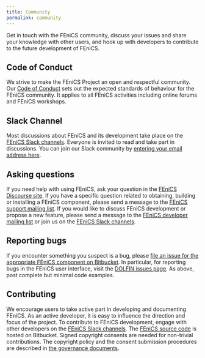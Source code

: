 ```yaml
---
title: Community
permalink: community
---
```


Get in touch with the FEniCS community, discuss your issues and share your knowledge with 
other users, and hook up with developers to contribute to the future development of FEniCS.

## Code of Conduct
We strive to make the FEniCS Project an open and respectful community. Our
[Code of Conduct](code-of-conduct.md)
sets out the expected standards of behaviour for the FEniCS community. It applies to all 
FEniCS activities including online forums and FEniCS workshops.

## Slack Channel
Most discussions about FEniCS and its development take place on the
[FEniCS Slack channels](https://fenicsproject.slack.com/). 
Everyone is invited to read and take part in discussions. You can join our Slack community by 
[entering your email address here](https://fenicsproject-slack-invite.herokuapp.com/).

## Asking questions
If you need help with using FEniCS, ask your question in the
[FEniCS Discourse site](https://fenicsproject.discourse.group/).
If you have a specific question related to obtaining, building or installing a FEniCS component,
please send a message to the [FEniCS support mailing list](https://groups.google.com/forum/#!forum/fenics-support).
If you would like to discuss FEniCS development or propose a new feature, please send a message
to the [FEniCS developer mailing list](https://groups.google.com/forum/#!forum/fenics-dev)
or join us on the [FEniCS Slack channels](https://fenicsproject.slack.com/).

## Reporting bugs
If you encounter something you suspect is a bug, please
[file an issue for the appropriate FEniCS component on Bitbucket](https://bitbucket.org/fenics-project/).
In particular, for reporting bugs in the FEniCS user interface, 
visit the [DOLFIN issues page](https://bitbucket.org/fenics-project/dolfin/issues).
As above, post complete but minimal code examples.

## Contributing
We encourage users to take active part in developing and documenting FEniCS. As an active 
developer, it is easy to influence the direction and focus of the project. To contribute to 
FEniCS development, engage with other developers on the
[FEniCS Slack channels](https://fenicsproject.slack.com/).
The [FEniCS source code](https://bitbucket.org/fenics-project/) is hosted on Bitbucket. Signed copyright consents are needed for non-trivial 
contributions. The copyright policy and the consent submission procedures are described in
[the governance documents](https://bitbucket.org/fenics-project/governance/src/master/project-license.md).
